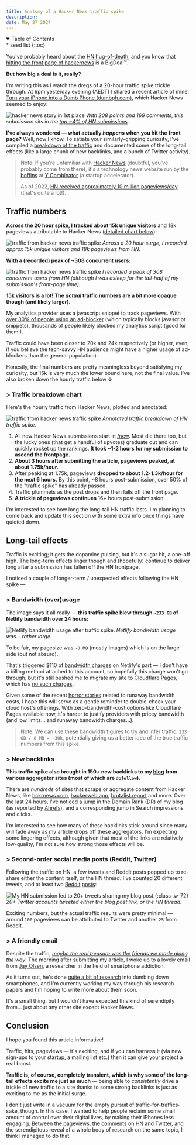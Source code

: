 ```yaml
---
title: Anatomy of a Hacker News traffic spike
description:
date: May 27 2024
---
```


<!-- table of contents (html disclosure + kramdown {:toc}) -->
<details class='italic bg-stone-100 py-1 px-3 rounded-sm border border-stone-200' open><summary>Table of Contents</summary><aside markdown="1">
* seed list
{:toc}
</aside></details>

You've probably heard about the [HN hug-of-death](https://news.ycombinator.com/item?id=35649785), and you know that [hitting the front page of hackernews](https://news.ycombinator.com/item?id=35929794) is a BigDeal™.

**But how big a deal is it, really?**

I'm writing this as I watch the dregs of a 20-hour traffic spike trickle through. At 6pm yesterday evening (AEDT) I shared a recent article of mine, [Turn your iPhone into a Dumb Phone (dumbph.com)](https://dumbph.com/turn-iphone-into-dumb-phone), which Hacker News seemed to enjoy:

![hacker news story in 1st place](images/blog/hacker-news-traffic-spike-anatomy/hn.png) _With 208 points and 169 comments, this submission sits in the [top ~4% of HN submissions](https://www.arnica.io/blog/hacking-hacker-news-for-fun-and-profit)._

**I've always wondered — what actually _happens_ when you hit the front page?** Well, now I know. To satiate your similarly-gripping curiosity, I've compiled a [breakdown of the traffic](#traffic-numbers) and documented some of the long-tail effects (like a large chunk of new backlinks, and a bunch of Twitter activity).

> Note: If you're unfamiliar with [Hacker News](https://news.ycombinator.com) (doubtful, you've probably come from there), it's a technology news website run by the [boffins](https://news.ycombinator.com/user?id=dang) at [Y Combinator](https://www.ycombinator.com) (a startup accelerator).
>
> As of 2022, [HN received approximately 10 million pageviews/day](https://news.ycombinator.com/item?id=33454140) (that's quite a lot!).

## Traffic numbers

**Across the 20 hour spike, I tracked about 15k unique visitors** and 18k pageviews attributable to Hacker News ([detailed chart below](#-traffic-breakdown-chart)):

![traffic from hacker news traffic spike](images/blog/hacker-news-traffic-spike-anatomy/stats.png) _Across a 20 hour surge, I recorded approx 15k unique visitors and 18k pageviews from HN._

**With a (recorded) peak of ~308 concurrent users:**

![traffic from hacker news traffic spike](images/blog/hacker-news-traffic-spike-anatomy/308-live.png) _I recorded a peak of 308 concurrent users from HN (although I was asleep for the tail-half of my submission's front-page time)._

**15k visitors is a lot! The _actual_ traffic numbers are a bit more opaque though (and likely larger).**

My analytics provider uses a javascript snippet to track pageviews. With [over 30% of people using an ad-blocker](https://backlinko.com/ad-blockers-users#:~:text=Today%2C%2032.8%25%20of%20internet%20users%20worldwide%20report%20using%20an%20ad%20blocker.) (which typically blocks javascript snippets), thousands of people likely blocked my analytics script (good for them!).

Traffic could have been closer to 20k and 24k respectively (or higher, even, if you believe the tech-savvy HN audience might have a higher usage of ad-blockers than the general population).

Honestly, the final numbers are pretty meaningless beyond satisfying my curiosity, but 15k is very much the lower bound here, not the final value. I've also broken down the hourly traffic below &darr;

### > Traffic breakdown chart

Here's the hourly traffic from Hacker News, plotted and annotated:

![traffic from hacker news traffic spike](images/blog/hacker-news-traffic-spike-anatomy/graph.png) _Annotated traffic breakdown of HN traffic spike._

1. All new Hacker News submissions start in [/new](https://news.ycombinator.com/newest). Most die there too, but the lucky ones (that get a handful of upvotes) graduate out and can quickly rocket up the rankings. **It took ~1-2 hours for my submission to ascend the frontpage.**
2. **About 3 hours after submitting the article, pageviews peaked, at about 1.75k/hour.**
3. After peaking at 1.75k, pageviews **dropped to about 1.2-1.3k/hour for the next 6 hours.** By this point, ~8 hours post-submission, over 50% of the "traffic spike" has already passed.
4. Traffic plummets as the post drops and then falls off the front page.
5. **A trickle of pageviews continues** 16+ hours post-submission.

I'm interested to see how long the long-tail HN traffic lasts. I'm planning to come back and update this section with some extra info once things have quieted down.

## Long-tail effects

Traffic is exciting; it gets the dopamine pulsing, but it's a sugar hit, a one-off high. The long-term effects linger though and (hopefully) continue to deliver long after a submission has fallen off the HN frontpage.

I noticed a couple of longer-term / unexpected effects following the HN spike —

### > Bandwidth (over)usage

The image says it all really — **this traffic spike blew through `~233 GB` of Netlify bandwidth over 24 hours:**

![Netlify bandwidth usage after traffic spike.](images/blog/hacker-news-traffic-spike-anatomy/netlify-bandwidth.png) _Netlify bandwidth usage was... rather large._

To be fair, my pagesize was `~8 MB` (mostly images) which is on the large side (but not absurd).

That's triggered $110 of [bandwidth charges](https://www.netlify.com/pricing/?category=developer#features-bandwidth) on Netlify's part — I don't have a billing method attached to this account, so hopefully this charge won't go through, but it's still pushed me to migrate my site to [Cloudflare Pages](https://pages.cloudflare.com), which has [no such charges](https://www.cloudflare.com/en-au/plans/developer-platform/#:~:text=Get%20started-,CORE%20FEATURES,-1%20build%20at).

Given some of the recent [horror stories](https://news.ycombinator.com/item?id=39520776) related to runaway bandwidth costs, I hope this will serve as a gentle reminder to double-check your cloud host's offerings. With zero-bandwidth-cost options like Cloudflare Pages available now, it's harder to justify providers with pricey bandwidth (and low limits... and runaway bandwidth charges...).

> Note: We can use these bandwidth figures to try and infer traffic. `233 GB / 8 MB = ~30k`, potentially giving us a better idea of the true traffic numbers from this spike.

### > New backlinks

**This traffic spike also brought in 150+ new backlinks to my [blog](https://dumbph.com) from various aggregator sites (most of which are `dofollow`).**

There are _hundreds_ of sites that scrape or aggregate content from Hacker News, like [hckrnews.com](https://hckrnews.com), [hackerweb.app](https://hackerweb.app), [brutalist.report](https://brutalist.report) and more. Over the last 24 hours, I've noticed a jump in the Domain Rank (DR) of my blog (as reported by [Ahrefs](https://ahrefs.com/backlink-checker)), and a corresponding jump in Search impressions and clicks.

I'm interested to see how many of these backlinks stick around since many will fade away as my article drops off these aggregators. I'm expecting some lingering effects, although given that most of the links are relatively low-quality, I'm not sure how strong those effects will be.

### > Second-order social media posts (Reddit, Twitter)

Following the traffic on HN, a few tweets and Reddit posts popped up to re-share either the content itself, or the HN thread. I've counted 20 different tweets, and at least two [Reddit](https://www.reddit.com/r/hackernews/comments/1d0yw1i/turn_your_iphone_into_a_dumb_phone) [posts](https://www.reddit.com/r/hypeurls/comments/1d0xei3/turn_your_iphone_into_a_dumb_phone):

![My HN submission led to 20+ tweets sharing my blog post.](images/blog/hacker-news-traffic-spike-anatomy/twitter.png){:class .w-72} _20+ Twitter accounts tweeted either the blog post link, or the HN thread._

Exciting numbers, but the actual traffic results were pretty minimal — around `100` pageviews can be attributed to Twitter and another `25` from Reddit.

### > A friendly email

Despite the traffic, [_maybe the real treasure was the friends we made along the way_](https://knowyourmeme.com/memes/maybe-the-real-treasure-was-the-friends-we-made-along-the-way). The morning after submitting my article, I woke up to a lovely email from [Jay Olsen](https://www.jayolson.org/), a researcher in the field of smartphone addiction.

As it turns out, he's done [quite a bit of research](https://www.healthyscreens.com/strategies) into dumbing down smartphones, and I'm currently working my way through his research papers and I'm hoping to write more about them soon.

It's a small thing, but I wouldn't have expected this kind of serendipity from... just about any other site except Hacker News.

## Conclusion

I hope you found this article informative!

Traffic, hits, pageviews — it's exciting, and if you can harness it (via new sign-ups to your startup, a mailing list etc.) then it can give your project a real boost.

**Traffic is, of course, completely transient, which is why some of the long-tail effects excite me just as much** — being able to _consistently_ drive a trickle of new traffic to a site thanks to some strong backlinks is just as exciting to me as the initial surge.

I don't just write in a vacuum for the empty pursuit of traffic-for-traffics-sake, though. In this case, I wanted to help people reclaim some small amount of control over their digital lives, by making their iPhones less engaging. Between the pageviews, [the comments](https://news.ycombinator.com/item?id=40480323#:~:text=I%20implemented%20all%20of%20them.%20Thank%20you%20for%20sharing.) on HN and Twitter, and the serendipitous reveal of a whole body of research on the same topic, I think I managed to do that.
